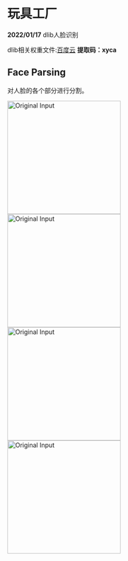 # 玩具工厂
**2022/01/17**  dlib人脸识别

dlib相关权重文件:[百度云](https://pan.baidu.com/s/1mD1ORh4TfWZsjcpZCoFDlg) **提取码：xyca**

## Face Parsing
对人脸的各个部分进行分割。

<img src="./FaceParsing/results/qiushuzhen.png" height="256" width="256" alt="Original Input"><img src="./FaceParsing/results/qiushuzhen_mode0.png" height="256" width="256" alt="Original Input">
<br/>
<img src="./FaceParsing/results/qiushuzhen_mode1.png" height="256" width="256" alt="Original Input"><img src="./FaceParsing/results/qiushuzhen_mode2.png" height="256" width="256" alt="Original Input">
